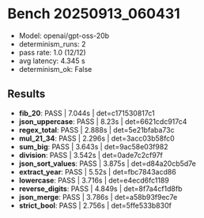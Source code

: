 # Bench 20250913_060431
- Model: openai/gpt-oss-20b
- determinism_runs: 2
- pass rate: 1.0 (12/12)
- avg latency: 4.345 s
- determinism_ok: False

## Results
- **fib_20**: PASS | 7.044s | det=c171530817c1
- **json_uppercase**: PASS | 8.23s | det=6621cdc917c4
- **regex_total**: PASS | 2.888s | det=5e21bfaba73c
- **mul_21_34**: PASS | 2.296s | det=3acc03b58fc0
- **sum_big**: PASS | 3.643s | det=9ac58e03f982
- **division**: PASS | 3.542s | det=0ade7c2cf97f
- **json_sort_values**: PASS | 3.875s | det=d84a20cb5d7e
- **extract_year**: PASS | 5.52s | det=fbc7843acd86
- **lowercase**: PASS | 3.716s | det=e4ecd6fc1189
- **reverse_digits**: PASS | 4.849s | det=8f7a4cf1d8fb
- **json_merge**: PASS | 3.786s | det=a58b93f9ec7e
- **strict_bool**: PASS | 2.756s | det=5ffe533b830f